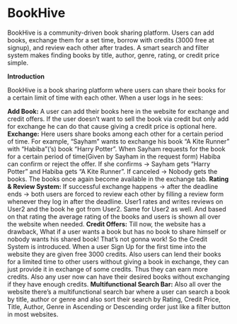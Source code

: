 # BookHive
BookHive is a community-driven book sharing platform. Users can add books, exchange them for a set time, borrow with credits (3000 free at signup), and review each other after trades. A smart search and filter system makes finding books by title, author, genre, rating, or credit price simple.

****Introduction****

BookHive is a book sharing platform where users can share their books for a certain limit of time with each other. When a user logs in he sees:

**Add Book:** A user can add their books here in the website for exchange and credit offers. If the user doesn’t want to sell the book via credit but only add for exchange he can do that cause giving a credit price is optional here.
**Exchange:** Here users share books among each other for a certain period of time. For example, “Sayham” wants to exchange his book “A Kite Runner” with “Habiba”(’s) book “Harry Potter”. When Sayham requests for the book for a certain period of time(Given by Sayham in the request form) Habiba can confirm or reject the offer. If she confirms → Sayham gets “Harry Potter” and Habiba gets “A Kite Runner”. If canceled → Nobody gets the books. The books once again become available in the exchange tab.
**Rating & Review System:** If successful exchange happens → after the deadline ends → both users are forced to review each other by filling a review form whenever they log in after the deadline. User1 rates and writes reviews on User2 and the book he got from User2. Same for User2 as well. And based on that rating the average rating of the books and users is shown all over the website when needed.
**Credit Offers:** Till now, the website has a drawback, What if a user wants a book but has no book to share himself or nobody wants his shared book! That’s not gonna work! So the Credit System is introduced. When a user Sign Up for the first time into the website they are given free 3000 credits. Also users can lend their books for a limited time to other users without giving a book in exchange, they can just provide it in exchange of some credits. Thus they can earn more credits. Also any user now can have their desired books without exchanging if they have enough credits.
**Multifunctional Search Bar:** Also all over the website there’s a multifunctional search bar where a user can search a book by title, author or genre and also sort their search by Rating, Credit Price, Title, Author, Genre in Ascending or Descending order just like a filter button in most websites. 

